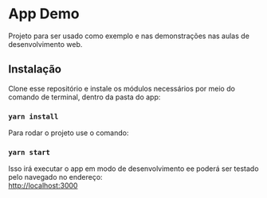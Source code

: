 # App Demo

Projeto para ser usado como exemplo e nas demonstrações nas aulas de desenvolvimento web.

## Instalação

Clone esse repositório e instale os módulos necessários por meio do comando de terminal, dentro da pasta do app:

### `yarn install`

Para rodar o projeto use o comando:

### `yarn start`

Isso irá executar o app em modo de desenvolvimento ee poderá ser testado pelo navegado no endereço:\
[http://localhost:3000](http://localhost:3000)